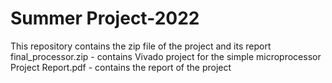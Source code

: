 # Summer Project-2022
This repository contains the zip file of the project and its report
final_processor.zip - contains Vivado project for the simple microprocessor
Project Report.pdf - contains the report of the project
